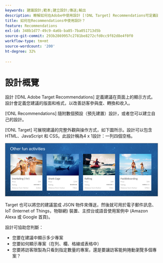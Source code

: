 ```yaml
---
keywords: 建議設計;範本;建立設計;傳送;輸出
description: 瞭解如何在Adobe中使用設計 [!DNL Target] Recommendations可定義建議在頁面上的顯示方式（1X4、1X6、2X2等）。
title: 如何在Recommendations中使用設計？
feature: Recommendations
exl-id: 348b1d77-49c9-4a6b-ba85-7ba051713d5b
source-git-commit: 293b2869957c2781be8272cfd0cc9f82d8e4f0f0
workflow-type: tm+mt
source-wordcount: '200'
ht-degree: 32%

---
```


# 設計概覽

設計 [!DNL Adobe Target Recommendations] 定義建議在頁面上的顯示方式。 設計會定義您建議的版面和格式，以改善訪客參與度、轉換和收入。

[!DNL Recommendations] 隨附數個預設（預先建置）設計，或者您可以建立自己的設計。

[!DNL Target] 可展現建議的完整外觀與操作方式，如下圖所示。設計可以包含 HTML、JavaScript 和 CSS。此設計稱為4 x 1設計：一列四個空格。

![velocity_example影像](assets/velocity_example.png)

Target 也可以將您的建議當成 JSON 物件來傳送，然後就可用於電子郵件訊息、IoT (Internet of Things，物聯網) 裝置、主控台或語音使用案例中 (Amazon Alexa 或 Google 首頁)。

設計可協助您判斷：

* 您要在建議中顯示多少專案
* 您要如何顯示專案（在列、欄、格線或表格中）
* 您要將訪客限製為只看到指定數量的專案，還是要讓訪客能夠捲動瀏覽多個專案？
